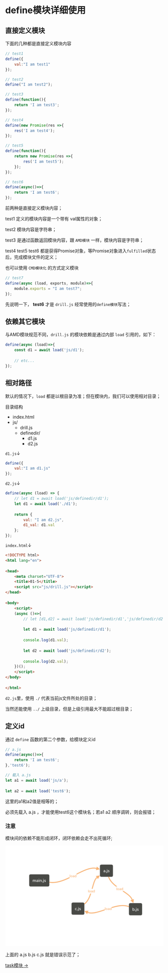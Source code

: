 # define模块详细使用

## 直接定义模块

下面的几种都是直接定义模块内容

```javascript
// test1
define({
    val:"I am test1"
});
```

```javascript
// test2
define("I am test2");
```

```javascript
// test3
define(function(){
    return 'I am test3';
});
```

```javascript
// test4
define(new Promise(res =>{
    res('I am test4');
});
```

```javascript
// test5
define(function(){
    return new Promise(res =>{
        res('I am test5');
    });
});
```

```javascript
// test6
define(async()=>{
    return 'I am test6';
});
```

前两种是直接定义模块内容；

test1 定义的模块内容是一个带有 val属性的对象；

test2 模块内容是字符串；

test3 是通过函数返回模块内容，跟 `AMD模块` 一样，模块内容是字符串；

test4 test5 test6 都是获得Promise对象，等Promise对象进入`fulfilled`状态后，完成模块文件的定义；

也可以使用 `CMD模块化` 的方式定义模块

```javascript
// test7
define(async (load, exports, module)=>{
    module.exports = "I am test7";
});
```

先说明一下， **test6** 才是 `drill.js` 经常使用的`define模块`写法；

## 依赖其它模块

与AMD模块规范不同，`drill.js` 的模块依赖是通过内部 `load` 引用的，如下：

```javascript
define(async (load)=>{
    const d1 = await load('js/d1');

    // etc...
});
```

## 相对路径

默认的情况下，`load` 都是以根目录为准；但在模块内，我们可以使用相对目录；

目录结构

* index.html
* js/
    * drill.js
    * definedir/
        * d1.js
        * d2.js

`d1.js`↓

```javascript
define({
    val:"I am d1.js"
});
```

`d2.js`↓

```javascript
define(async (load) => {
    // let d1 = await load('js/definedir/d1');
    let d1 = await load('./d1');

    return {
        val: "I am d2.js",
        d1_val: d1.val
    };
});
```

`index.html`↓

```html
<!DOCTYPE html>
<html lang="en">

<head>
    <meta charset="UTF-8">
    <title>01-5</title>
    <script src="js/drill.js"></script>
</head>

<body>
    <script>
    (async ()=>{
        // let [d1,d2] = await load('js/definedir/d1','js/definedir/d2');

        let d1 = await load('js/definedir/d1');

        console.log(d1.val);

        let d2 = await load('js/definedir/d2');

        console.log(d2.val);
    })();
    </script>
</body>

</html>
```

`d2.js`里，使用 `./` 代表当前js文件所处的目录；

当然还能使用 `../` 上级目录，但是上级引用最大不能超过根目录；

## 定义id

通过 `define` 函数的第二个参数，给模块定义id

```javascript
// a.js
define(async()=>{
    return 'I am test6';
},'test6');
```

```javascript
// 载入 a.js
let a1 = await load('js/a');

let a2 = await load('test6');
```

这里的a1和a2值是相等的；

必须先载入 a.js ，才能使用test6这个模块名；若a1 a2 顺序调转，则会报错；

### 注意

模块间的依赖不能形成闭环，闭环依赖会走不出死循环;

![错误示范](../img/02-01.png)

上面的 a.js b.js c.js 就是错误示范了；

[task模块 →](03.md)